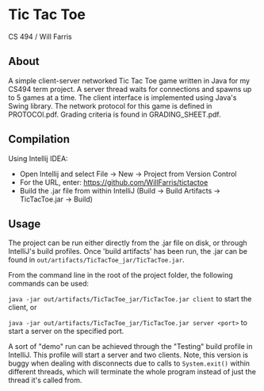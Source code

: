# Tic Tac Toe
CS 494 / Will Farris

## About
A simple client-server networked Tic Tac Toe game written in Java for my CS494 term project. A server thread waits for connections and spawns up to 5 games at a time. The client interface is implemented using Java's Swing library. The network protocol for this game is defined in PROTOCOl.pdf. Grading criteria is found in GRADING_SHEET.pdf.

## Compilation

Using Intellij IDEA:

* Open Intellij and select File -> New -> Project from Version Control
* For the URL, enter: https://github.com/WillFarris/tictactoe
* Build the .jar file from within IntelliJ (Build -> Build Artifacts -> TicTacToe.jar -> Build)

## Usage

The project can be run either directly from the .jar file on disk, or through IntelliJ's build profiles. Once 'build artifacts' has been run, the .jar can be found in `out/artifacts/TicTacToe_jar/TicTacToe.jar`.

From the command line in the root of the project folder, the following commands can be used:

`java -jar out/artifacts/TicTacToe_jar/TicTacToe.jar client` to start the client, or

`java -jar out/artifacts/TicTacToe_jar/TicTacToe.jar server <port>` to start a server on the specified port.

A sort of "demo" run can be achieved through the "Testing" build profile in IntelliJ. This profile will start a server and two clients. Note, this version is buggy when dealing with disconnects due to calls to `System.exit()` within different threads, which will terminate the whole program instead of just the thread it's called from.
